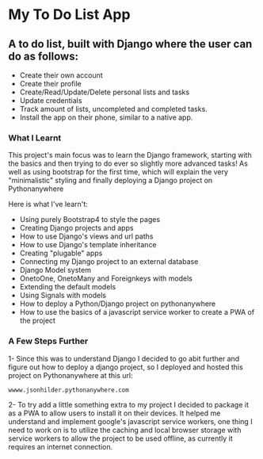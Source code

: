# My To Do List App

## A to do list, built with Django where the user can do as follows:

- Create their own account
- Create their profile
- Create/Read/Update/Delete personal lists and tasks
- Update credentials
- Track amount of lists, uncompleted and completed tasks.
- Install the app on their phone, similar to a native app.

### What I Learnt

This project's main focus was to learn the Django framework, starting with the basics and then trying to do ever so slightly more advanced tasks!
As well as using bootstrap for the first time, which will explain the very "minimalistic" styling and finally deploying a Django project on Pythonanywhere

Here is what I've learn't:
- Using purely Bootstrap4 to style the pages
- Creating Django projects and apps
- How to use Django's views and url paths
- How to use Django's template inheritance
- Creating "plugable" apps
- Connecting my Django project to an external database
- Django Model system
- OnetoOne, OnetoMany and Foreignkeys with models
- Extending the default models
- Using Signals with models
- How to deploy a Python/Django project on pythonanywhere
- How to use the basics of a javascript service worker to create a PWA of the project

### A Few Steps Further

1- Since this was to understand Django I decided to go abit further and figure out how to deploy a django project, so I deployed and hosted this project on Pythonanywhere at this url:

    wwww.jsonhilder.pythonanywhere.com

2- To try add a little something extra to my project I decided to package it as a PWA to allow users to install it on their devices. It helped me understand and implement google's javascript service workers, one thing I need to work on is to utilize the caching and local browser storage with service workers to allow the project to be used offline, as currently it requires an internet connection.
